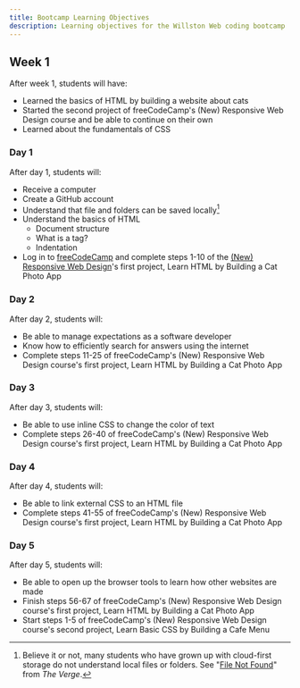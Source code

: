 ```yaml
---
title: Bootcamp Learning Objectives
description: Learning objectives for the Willston Web coding bootcamp
---
```


## Week 1

After week 1, students will have:

- Learned the basics of HTML by building a website about cats
- Started the second project of freeCodeCamp's (New) Responsive Web Design
  course and be able to continue on their own
- Learned about the fundamentals of CSS

### Day 1

After day 1, students will:

- Receive a computer
- Create a GitHub account
- Understand that file and folders can be saved locally[^1]
- Understand the basics of HTML
  - Document structure
  - What is a tag?
  - Indentation
- Log in to [freeCodeCamp] and complete steps 1-10 of the [(New) Responsive Web
  Design]'s first project, Learn HTML by Building a Cat Photo App

[(New) Responsive Web Design]: https://www.freecodecamp.org/learn/2022/responsive-web-design/

[^1]: Believe it or not, many students who have grown up with cloud-first
storage do not understand local files or folders. See "[File Not Found]" from
_The Verge_.

[File Not Found]: https://www.theverge.com/22684730/students-file-folder-directory-structure-education-gen-z

[freeCodeCamp]: https://freecodecamp.org

### Day 2

After day 2, students will:

- Be able to manage expectations as a software developer
- Know how to efficiently search for answers using the internet
- Complete steps 11-25 of freeCodeCamp's (New) Responsive Web Design course's
  first project, Learn HTML by Building a Cat Photo App

### Day 3

After day 3, students will:

- Be able to use inline CSS to change the color of text
- Complete steps 26-40 of freeCodeCamp's (New) Responsive Web Design course's
  first project, Learn HTML by Building a Cat Photo App

### Day 4

After day 4, students will:

- Be able to link external CSS to an HTML file
- Complete steps 41-55 of freeCodeCamp's (New) Responsive Web Design course's
  first project, Learn HTML by Building a Cat Photo App

### Day 5

After day 5, students will:

- Be able to open up the browser tools to learn how other websites are made
- Finish steps 56-67 of freeCodeCamp's (New) Responsive Web Design course's
  first project, Learn HTML by Building a Cat Photo App
- Start steps 1-5 of freeCodeCamp's (New) Responsive Web Design course's
  second project, Learn Basic CSS by Building a Cafe Menu
